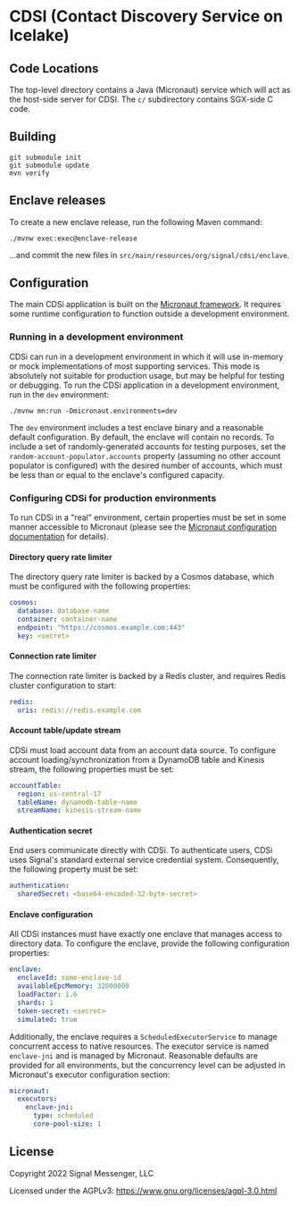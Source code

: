 # CDSI (Contact Discovery Service on Icelake)

## Code Locations

The top-level directory contains a Java (Micronaut) service which will act as
the host-side server for CDSI.  The `c/` subdirectory contains SGX-side C
code.

## Building

```
git submodule init
git submodule update
mvn verify
```

## Enclave releases

To create a new enclave release, run the following Maven command:

```shell
./mvnw exec:exec@enclave-release
```

...and commit the new files in `src/main/resources/org/signal/cdsi/enclave`.

## Configuration

The main CDSi application is built on the [Micronaut framework](https://micronaut.io/). It requires some runtime configuration to function outside a development environment.

### Running in a development environment

CDSi can run in a development environment in which it will use in-memory or mock implementations of most supporting services. This mode is absolutely not suitable for production usage, but may be helpful for testing or debugging. To run the CDSi application in a development environment, run in the `dev` environment:

```
./mvnw mn:run -Dmicronaut.environments=dev
```

The `dev` environment includes a test enclave binary and a reasonable default configuration. By default, the enclave will contain no records. To include a set of randomly-generated accounts for testing purposes, set the `random-account-populator.accounts` property (assuming no other account populator is configured) with the desired number of accounts, which must be less than or equal to the enclave's configured capacity.

### Configuring CDSi for production environments

To run CDSi in a "real" environment, certain properties must be set in some manner accessible to Micronaut (please see the [Micronaut configuration documentation](https://docs.micronaut.io/latest/guide/#config) for details).

#### Directory query rate limiter

The directory query rate limiter is backed by a Cosmos database, which must be configured with the following properties:

```yaml
cosmos:
  database: database-name
  container: container-name
  endpoint: "https://cosmos.example.com:443"
  key: <secret>
```

#### Connection rate limiter

The connection rate limiter is backed by a Redis cluster, and requires Redis cluster configuration to start:

```yaml
redis:
  uris: redis://redis.example.com
```

#### Account table/update stream

CDSi must load account data from an account data source. To configure account loading/synchronization from a DynamoDB table and Kinesis stream, the following properties must be set:

```yaml
accountTable:
  region: us-central-17
  tableName: dynamodb-table-name
  streamName: kinesis-stream-name
```

#### Authentication secret

End users communicate directly with CDSi. To authenticate users, CDSi uses Signal's standard external service credential system. Consequently, the following property must be set:

```yaml
authentication:
  sharedSecret: <base64-encoded-32-byte-secret>
```

#### Enclave configuration

All CDSi instances must have exactly one enclave that manages access to directory data. To configure the enclave, provide the following configuration properties:

```yaml
enclave:
  enclaveId: some-enclave-id
  availableEpcMemory: 32000000
  loadFactor: 1.6
  shards: 1
  token-secret: <secret>
  simulated: true
```

Additionally, the enclave requires a `ScheduledExecutorService` to manage concurrent access to native resources. The executor service is named `enclave-jni` and is managed by Micronaut. Reasonable defaults are provided for all environments, but the concurrency level can be adjusted in Micronaut's executor configuration section:

```yaml
micronaut:
  executors:
    enclave-jni:
      type: scheduled
      core-pool-size: 1
```

License
---------------------

Copyright 2022 Signal Messenger, LLC

Licensed under the AGPLv3: https://www.gnu.org/licenses/agpl-3.0.html

